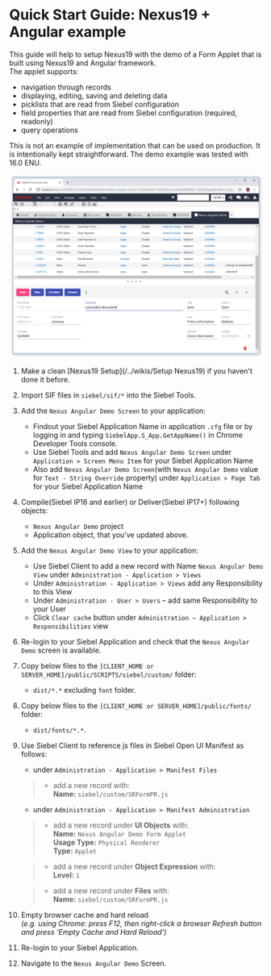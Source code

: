 # Quick Start Guide: Nexus19 + Angular example

This guide will help to setup Nexus19 with the demo of a Form Applet that is built using Nexus19 and Angular framework.
<br>The applet supports:
- navigation through records
- displaying, editing, saving and deleting data
- picklists that are read from Siebel configuration
- field properties that are read from Siebel configuration (required, readonly)
- query operations

This is not an example of implementation that can be used on production. It is intentionally kept straightforward.
The demo example was tested with 16.0 ENU.

![result](images/form-demo.png)


1. Make a clean [Nexus19 Setup](/../wikis/Setup Nexus19) if you haven't done it before.
1. Import SIF files in `siebel/sif/*` into the Siebel Tools.
1. Add the `Nexus Angular Demo Screen` to your application:
      * Findout your Siebel Application Name in application `.cfg` file or by logging in and typing `SiebelApp.S_App.GetAppName()` in Chrome Developer Tools console.
      * Use Siebel Tools and add `Nexus Angular Demo Screen` under `Application > Screen Menu Item` for your Siebel Application Name
      * Also add `Nexus Angular Demo Screen`(with `Nexus Angular Demo` value for `Text - String Override` property) under `Application > Page Tab` for your Siebel Application Name
1. Compile(Siebel IP16 and earlier) or Deliver(Siebel IP17+) following objects: 
    * `Nexus Angular Demo` project
    * Application object, that you've updated above.
1. Add the `Nexus Angular Demo View` to your application:
      * Use Siebel Client to add a new record with Name `Nexus Angular Demo View` under `Administration - Application > Views`
      * Under `Administration - Application > Views` add any Responsibility to this View
      * Under `Administration - User > Users` – add same Responsibility to your User
      * Click `Clear cache` button under `Administration – Application > Responsibilities` view
1. Re-login to your Siebel Application and check that the `Nexus Angular Demo` screen is available.
1. Copy below files to the `[CLIENT_HOME or SERVER_HOME]/public/SCRIPTS/siebel/custom/` folder:
    * `dist/*.*` excluding `font` folder.
1. Copy below files to the `[CLIENT_HOME or SERVER_HOME]/public/fonts/` folder:
    * `dist/fonts/*.*`.
1. Use Siebel Client to reference js files in Siebel Open UI Manifest as follows:
	- under `Administration - Application > Manifest Files` 
	>- add a new record with: 
	><br>**Name:** `siebel/custom/SRFormPR.js`

	- under `Administration - Application > Manifest Administration` 

   >- add a new record under **UI Objects** with: 
   >    <br>**Name:** `Nexus Angular Demo Form Applet`
   >    <br>**Usage Type:** `Physical Renderer`
   >    <br>**Type:** `Applet`

   >- add a new record under **Object Expression** with:
   >    <br>**Level:** `1`

   >- add a new record under **Files** with:
   ><br>**Name:** `siebel/custom/SRFormPR.js`

1. Empty browser cache and hard reload
   <br>*(e.g. using Chrome: press F12, then right-click a browser Refresh button and press ‘Empty Cache and Hard Reload’)*
1. Re-login to your Siebel Application.
1. Navigate to the `Nexus Angular Demo` Screen.